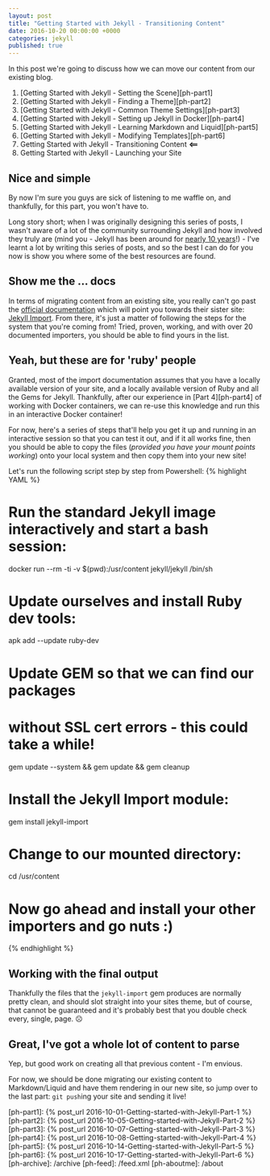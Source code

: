 ```yaml
---
layout: post
title: "Getting Started with Jekyll - Transitioning Content"
date: 2016-10-20 00:00:00 +0000
categories: jekyll
published: true
---
```


In this post we're going to discuss how we can move our content from our existing blog.
<!--description-->

1. [Getting Started with Jekyll - Setting the Scene][ph-part1]
2. [Getting Started with Jekyll - Finding a Theme][ph-part2]
3. [Getting Started with Jekyll - Common Theme Settings][ph-part3]
4. [Getting Started with Jekyll - Setting up Jekyll in Docker][ph-part4]
5. [Getting Started with Jekyll - Learning Markdown and Liquid][ph-part5]
6. [Getting Started with Jekyll - Modifying Templates][ph-part6]
7. Getting Started with Jekyll - Transitioning Content **<==**
8. Getting Started with Jekyll - Launching your Site 

## Nice and simple

By now I'm sure you guys are sick of listening to me waffle on, and thankfully, for this part, you won't have to.

Long story short; when I was originally designing this series of posts, I wasn't aware of a lot of the community surrounding Jekyll and how involved they truly are (mind you - Jekyll has been around for [nearly 10 years][jekyll-wiki]!) - I've learnt a lot by writing this series of posts, and so the best I can do for you now is show you where some of the best resources are found.

## Show me the ... docs

In terms of migrating content from an existing site, you really can't go past the [official documentation][jekyll-docs] which will point you towards their sister site: [Jekyll Import][jekyll-import]. From there, it's just a matter of following the steps for the system that you're coming from! Tried, proven, working, and with over 20 documented importers, you should be able to find yours in the list.

## Yeah, but these are for 'ruby' people

Granted, most of the import documentation assumes that you have a locally available version of your site, and a locally available version of Ruby and all the Gems for Jekyll. Thankfully, after our experience in [Part 4][ph-part4] of working with Docker containers, we can re-use this knowledge and run this in an interactive Docker container!

For now, here's a series of steps that'll help you get it up and running in an interactive session so that you can test it out, and if it all works fine, then you should be able to copy the files (_provided you have your mount points working_) onto your local system and then copy them into your new site!

Let's run the following script step by step from Powershell:
{% highlight YAML %}
# Run the standard Jekyll image interactively and start a bash session:
docker run --rm -ti -v $(pwd):/usr/content jekyll/jekyll /bin/sh

# Update ourselves and install Ruby dev tools:
apk add --update ruby-dev

# Update GEM so that we can find our packages 
# without SSL cert errors - this could take a while!
gem update --system && gem update && gem cleanup

# Install the Jekyll Import module:
gem install jekyll-import

# Change to our mounted directory:
cd /usr/content

# Now go ahead and install your other importers and go nuts :)
{% endhighlight %}

## Working with the final output

Thankfully the files that the `jekyll-import` gem produces are normally pretty clean, and should slot straight into your sites theme, but of course, that cannot be guaranteed and it's probably best that you double check every, single, page. ☹  

## Great, I've got a whole lot of content to parse

Yep, but good work on creating all that previous content - I'm envious. 

For now, we should be done migrating our existing content to Markdown/Liquid and have them rendering in our new site, so jump over to the last part: `git push`ing your site and sending it live!



[ph-part1]:   {% post_url 2016-10-01-Getting-started-with-Jekyll-Part-1 %}
[ph-part2]:   {% post_url 2016-10-05-Getting-started-with-Jekyll-Part-2 %}
[ph-part3]:   {% post_url 2016-10-07-Getting-started-with-Jekyll-Part-3 %}
[ph-part4]:   {% post_url 2016-10-08-Getting-started-with-Jekyll-Part-4 %}
[ph-part5]:   {% post_url 2016-10-14-Getting-started-with-Jekyll-Part-5 %}
[ph-part6]:   {% post_url 2016-10-17-Getting-started-with-Jekyll-Part-6 %}
[ph-archive]: /archive
[ph-feed]:    /feed.xml
[ph-aboutme]: /about

[jekyll-wiki]:   https://en.wikipedia.org/wiki/Jekyll_(software)#History
[jekyll-docs]:   http://jekyllrb.com/docs/migrations/
[jekyll-import]: https://import.jekyllrb.com/docs/home/ 